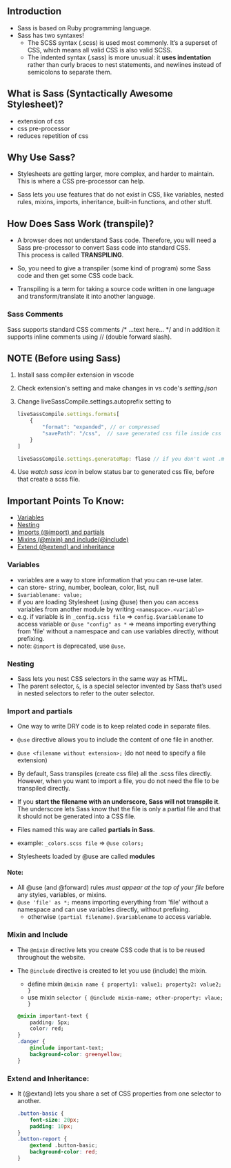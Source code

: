 ## Introduction
- Sass is based on Ruby programming language.
- Sass has two syntaxes! 
    - The SCSS syntax (.scss) is used most commonly. It’s a superset of CSS, which means all valid CSS is also valid SCSS. 
    - The indented syntax (.sass) is more unusual: it **uses indentation** rather than curly braces to nest statements, and newlines instead of semicolons to separate them.


## What is Sass (Syntactically Awesome Stylesheet)?
- extension of css 
- css pre-processor
- reduces repetition of css 


## Why Use Sass?
- Stylesheets are getting larger, more complex, and harder to maintain. This is where a CSS pre-processor can help.

- Sass lets you use features that do not exist in CSS, like variables, nested rules, mixins, imports, inheritance, built-in functions, and other stuff.


## How Does Sass Work (transpile)?
- A browser does not understand Sass code. Therefore, you will need a Sass pre-processor to convert Sass code into standard CSS.  
This process is called **TRANSPILING**. 

- So, you need to give a transpiler (some kind of program) some Sass code and then get some CSS code back.

- Transpiling is a term for taking a source code written in one language and transform/translate it into another language.

### Sass Comments
Sass supports standard CSS comments /* ...text here... */ and in addition it supports inline comments using // (double forward slash).


## NOTE (Before using Sass)

1. Install sass compiler extension in vscode
2. Check extension's setting and make changes in vs code's *setting.json*
3. Change liveSassCompile.settings.autoprefix setting to 

    ```javascript
    liveSassCompile.settings.formats[
        {
            "format": "expanded", // or compressed
            "savePath": "/css",  // save generated css file inside css folder
        }
    ]

    liveSassCompile.settings.generateMap: flase // if you don't want .map extension file (default true)

    ```
4. Use *watch sass icon* in below status bar to generated css file, before that create a scss file.


## Important Points To Know:
- [Variables](#Variables)
- [Nesting](#Nesting)
- [Imports (@import) and partials](#import-and-partials)
- [Mixins (@mixin) and include(@include)](#mixin-and-include)
- [Extend (@extend) and inheritance](#extend-and-inheritance)


### Variables
- variables are a way to store information that you can re-use later. 
- can store- string, number, boolean, color, list, null
- ```$variablename: value;```
- if you are loading Stylesheet (using @use) then you can access variables from another module by writing `<namespace>.<variable>`
- e.g. if variable is in `_config.scss file` => `config.$variablename` to access variable or `@use "config" as *` =>  means importing everything from 'file' without a namespace and can use variables directly, without prefixing.
- note: `@import` is deprecated, use `@use`.


### Nesting
- Sass lets you nest CSS selectors in the same way as HTML. 
- The parent selector, `&`, is a special selector invented by Sass that’s used in nested selectors to refer to the outer selector.


### Import and partials
- One way to write DRY code is to keep related code in separate files.
- `@use` directive allows you to include the content of one file in another.
- `@use <filename without extension>;` (do not need to specify a file extension)

- By default, Sass transpiles (create css file) all the .scss files directly. However, when you want to import a file, you do not need the file to be transpiled directly.

- If you **start the filename with an underscore, Sass will not transpile it**. The underscore lets Sass know that the file is only a partial file and that it should not be generated into a CSS file. 
- Files named this way are called **partials in Sass**.

- example: `_colors.scss file` => `@use colors;`
- Stylesheets loaded by @use are called **modules**

#### Note: 
- All @use (and @forward) rules *must appear at the top of your file* before any styles, variables, or mixins.
- `@use 'file' as *;` means importing everything from 'file' without a namespace and can use variables directly, without prefixing.
    - otherwise `(partial filename).$variablename` to access variable.


### Mixin and Include
- The `@mixin` directive lets you create CSS code that is to be reused throughout the website.
- The `@include` directive is created to let you use (include) the mixin.
    - define mixin `@mixin name { property1: value1; property2: value2; }`
    - use mixin `selector { @include mixin-name; other-property: vlaue; }`

    ```css
    @mixin important-text {
        padding: 5px;
        color: red;
    }
    .danger {
        @include important-text;
        background-color: greenyellow;
    }
    ```

### Extend and Inheritance: 
- It (@extand) lets you share a set of CSS properties from one selector to another.

    ```css
    .button-basic {
        font-size: 20px;
        padding: 10px;
    }
    .button-report {
        @extend .button-basic;
        background-color: red;
    }
    ```


                                                        